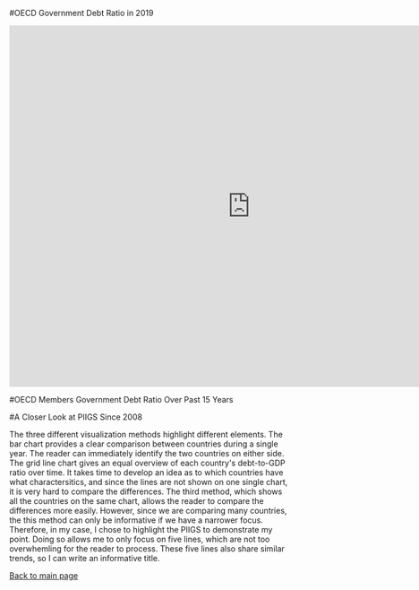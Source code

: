 #OECD Government Debt Ratio in 2019

<iframe src="https://data.oecd.org/chart/6gLB" width="860" height="645" style="border: 0" mozallowfullscreen="true" webkitallowfullscreen="true" allowfullscreen="true"><a href="https://data.oecd.org/chart/6gLB" target="_blank">OECD Chart: General government debt, Total, % of GDP, Annual, 2019</a></iframe>

#OECD Members Government Debt Ratio Over Past 15 Years

<div class="flourish-embed flourish-chart" data-src="visualisation/5289516"><script src="https://public.flourish.studio/resources/embed.js"></script></div>

#A Closer Look at PIIGS Since 2008

<div class="flourish-embed flourish-chart" data-src="visualisation/5298486"><script src="https://public.flourish.studio/resources/embed.js"></script></div>

The three different visualization methods highlight different elements. The bar chart provides a clear comparison between countries during a single year. The reader can immediately identify the two countries on either side. The grid line chart gives an equal overview of each country's debt-to-GDP ratio over time. It takes time to develop an idea as to which countries have what charactersitics, and since the lines are not shown on one single chart, it is very hard to compare the differences. The third method, which shows all the countries on the same chart, allows the reader to compare the differences more easily. However, since we are comparing many countries, the this method can only be informative if we have a narrower focus. Therefore, in my case, I chose to highlight the PIIGS to demonstrate my point. Doing so allows me to only focus on five lines, which are not too overwhemling for the reader to process. These five lines also share similar trends, so I can write an informative title. 

[Back to main page](README.md)
